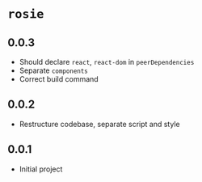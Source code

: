 # `rosie`

## 0.0.3

- Should declare `react`, `react-dom` in `peerDependencies`
- Separate `components`
- Correct build command

## 0.0.2

- Restructure codebase, separate script and style

## 0.0.1

- Initial project